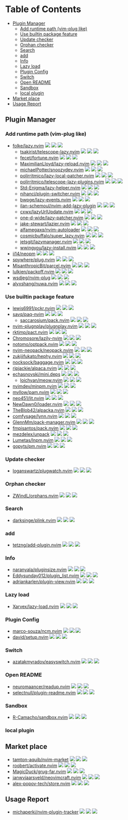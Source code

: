 # Table of Contents

<!-- toc -->

- [Plugin Manager](#plugin-manager)
  - [Add runtime path (vim-plug like)](#add-runtime-path-vim-plug-like)
  - [Use builtin package feature](#use-builtin-package-feature)
  - [Update checker](#update-checker)
  - [Orphan checker](#orphan-checker)
  - [Search](#search)
  - [add](#add)
  - [Info](#info)
  - [Lazy load](#lazy-load)
  - [Plugin Config](#plugin-config)
  - [Switch](#switch)
  - [Open README](#open-readme)
  - [Sandbox](#sandbox)
  - [local plugin](#local-plugin)
- [Market place](#market-place)
- [Usage Report](#usage-report)

<!-- tocstop -->

## Plugin Manager

### Add runtime path (vim-plug like)

- [folke/lazy.nvim](https://github.com/folke/lazy.nvim) ![](https://img.shields.io/github/stars/folke/lazy.nvim) ![](https://img.shields.io/github/last-commit/folke/lazy.nvim) ![](https://img.shields.io/github/commit-activity/y/folke/lazy.nvim)
  - [tsakirist/telescope-lazy.nvim](https://github.com/tsakirist/telescope-lazy.nvim) ![](https://img.shields.io/github/stars/tsakirist/telescope-lazy.nvim) ![](https://img.shields.io/github/last-commit/tsakirist/telescope-lazy.nvim) ![](https://img.shields.io/github/commit-activity/y/tsakirist/telescope-lazy.nvim)
  - [fecet/fortune.nvim](https://github.com/fecet/fortune.nvim) ![](https://img.shields.io/github/stars/fecet/fortune.nvim) ![](https://img.shields.io/github/last-commit/fecet/fortune.nvim) ![](https://img.shields.io/github/commit-activity/y/fecet/fortune.nvim)
  - [MaximilianLloyd/lazy-reload.nvim](https://github.com/MaximilianLloyd/lazy-reload.nvim) ![](https://img.shields.io/github/stars/MaximilianLloyd/lazy-reload.nvim) ![](https://img.shields.io/github/last-commit/MaximilianLloyd/lazy-reload.nvim) ![](https://img.shields.io/github/commit-activity/y/MaximilianLloyd/lazy-reload.nvim)
  - [michaelPotter/snoozydev.nvim](https://github.com/michaelPotter/snoozydev.nvim) ![](https://img.shields.io/github/stars/michaelPotter/snoozydev.nvim) ![](https://img.shields.io/github/last-commit/michaelPotter/snoozydev.nvim) ![](https://img.shields.io/github/commit-activity/y/michaelPotter/snoozydev.nvim)
  - [polirritmico/lazy-local-patcher.nvim](https://github.com/polirritmico/lazy-local-patcher.nvim) ![](https://img.shields.io/github/stars/polirritmico/lazy-local-patcher.nvim) ![](https://img.shields.io/github/last-commit/polirritmico/lazy-local-patcher.nvim) ![](https://img.shields.io/github/commit-activity/y/polirritmico/lazy-local-patcher.nvim)
  - [polirritmico/telescope-lazy-plugins.nvim](https://github.com/polirritmico/telescope-lazy-plugins.nvim) ![](https://img.shields.io/github/stars/polirritmico/telescope-lazy-plugins.nvim) ![](https://img.shields.io/github/last-commit/polirritmico/telescope-lazy-plugins.nvim) ![](https://img.shields.io/github/commit-activity/y/polirritmico/telescope-lazy-plugins.nvim)
  - [Std-Enigma/lazy-helper.nvim](https://github.com/Std-Enigma/lazy-helper.nvim) ![](https://img.shields.io/github/stars/Std-Enigma/lazy-helper.nvim) ![](https://img.shields.io/github/last-commit/Std-Enigma/lazy-helper.nvim) ![](https://img.shields.io/github/commit-activity/y/Std-Enigma/lazy-helper.nvim)
  - [nihancj/plugin-switcher.nvim](https://github.com/nihancj/plugin-switcher.nvim) ![](https://img.shields.io/github/stars/nihancj/plugin-switcher.nvim) ![](https://img.shields.io/github/last-commit/nihancj/plugin-switcher.nvim) ![](https://img.shields.io/github/commit-activity/y/nihancj/plugin-switcher.nvim)
  - [bwpge/lazy-events.nvim](https://github.com/bwpge/lazy-events.nvim) ![](https://img.shields.io/github/stars/bwpge/lazy-events.nvim) ![](https://img.shields.io/github/last-commit/bwpge/lazy-events.nvim) ![](https://img.shields.io/github/commit-activity/y/bwpge/lazy-events.nvim)
  - [ilan-schemoul/nvim-add-lazy-plugin](https://github.com/ilan-schemoul/nvim-add-lazy-plugin) ![](https://img.shields.io/github/stars/ilan-schemoul/nvim-add-lazy-plugin) ![](https://img.shields.io/github/last-commit/ilan-schemoul/nvim-add-lazy-plugin) ![](https://img.shields.io/github/commit-activity/y/ilan-schemoul/nvim-add-lazy-plugin)
  - [cxwx/lazyUrlUpdate.nvim](https://github.com/cxwx/lazyUrlUpdate.nvim) ![](https://img.shields.io/github/stars/cxwx/lazyUrlUpdate.nvim) ![](https://img.shields.io/github/last-commit/cxwx/lazyUrlUpdate.nvim) ![](https://img.shields.io/github/commit-activity/y/cxwx/lazyUrlUpdate.nvim)
  - [one-d-wide/lazy-patcher.nvim](https://github.com/one-d-wide/lazy-patcher.nvim) ![](https://img.shields.io/github/stars/one-d-wide/lazy-patcher.nvim) ![](https://img.shields.io/github/last-commit/one-d-wide/lazy-patcher.nvim) ![](https://img.shields.io/github/commit-activity/y/one-d-wide/lazy-patcher.nvim)
  - [jake-stewart/lazier.nvim](https://github.com/jake-stewart/lazier.nvim) ![](https://img.shields.io/github/stars/jake-stewart/lazier.nvim) ![](https://img.shields.io/github/last-commit/jake-stewart/lazier.nvim) ![](https://img.shields.io/github/commit-activity/y/jake-stewart/lazier.nvim)
  - [alfamegaxq/nvim-autoloader](https://github.com/alfamegaxq/nvim-autoloader) ![](https://img.shields.io/github/stars/alfamegaxq/nvim-autoloader) ![](https://img.shields.io/github/last-commit/alfamegaxq/nvim-autoloader) ![](https://img.shields.io/github/commit-activity/y/alfamegaxq/nvim-autoloader)
  - [cosmicbuffalo/super_lazy.nvim](https://github.com/cosmicbuffalo/super_lazy.nvim) ![](https://img.shields.io/github/stars/cosmicbuffalo/super_lazy.nvim) ![](https://img.shields.io/github/last-commit/cosmicbuffalo/super_lazy.nvim) ![](https://img.shields.io/github/commit-activity/y/cosmicbuffalo/super_lazy.nvim)
  - [jetsgit/lazymanager.nvim](https://github.com/jetsgit/lazymanager.nvim) ![](https://img.shields.io/github/stars/jetsgit/lazymanager.nvim) ![](https://img.shields.io/github/last-commit/jetsgit/lazymanager.nvim) ![](https://img.shields.io/github/commit-activity/y/jetsgit/lazymanager.nvim)
  - [wwingyou/lazy-install.nvim](https://github.com/wwingyou/lazy-install.nvim) ![](https://img.shields.io/github/stars/wwingyou/lazy-install.nvim) ![](https://img.shields.io/github/last-commit/wwingyou/lazy-install.nvim) ![](https://img.shields.io/github/commit-activity/y/wwingyou/lazy-install.nvim)
- [ii14/neopm](https://github.com/ii14/neopm) ![](https://img.shields.io/github/stars/NTBBloodbath/cheovim) ![](https://img.shields.io/github/last-commit/NTBBloodbath/cheovim) ![](https://img.shields.io/github/commit-activity/y/NTBBloodbath/cheovim)
- [spywhere/plug.nvim](https://github.com/spywhere/plug.nvim) ![](https://img.shields.io/github/stars/spywhere/plug.nvim) ![](https://img.shields.io/github/last-commit/spywhere/plug.nvim) ![](https://img.shields.io/github/commit-activity/y/spywhere/plug.nvim)
- [MisanthropicBit/parcel.nvim](https://github.com/MisanthropicBit/parcel.nvim) ![](https://img.shields.io/github/stars/MisanthropicBit/parcel.nvim) ![](https://img.shields.io/github/last-commit/MisanthropicBit/parcel.nvim) ![](https://img.shields.io/github/commit-activity/y/MisanthropicBit/parcel.nvim)
- [lulkien/packoff.nvim](https://github.com/lulkien/packoff.nvim) ![](https://img.shields.io/github/stars/lulkien/packoff.nvim) ![](https://img.shields.io/github/last-commit/lulkien/packoff.nvim) ![](https://img.shields.io/github/commit-activity/y/lulkien/packoff.nvim)
- [wsdjeg/nvim-plug](https://github.com/wsdjeg/nvim-plug) ![](https://img.shields.io/github/stars/wsdjeg/nvim-plug) ![](https://img.shields.io/github/last-commit/wsdjeg/nvim-plug) ![](https://img.shields.io/github/commit-activity/y/wsdjeg/nvim-plug)
- [alyxshang/nuwa.nvim](https://github.com/alyxshang/nuwa.nvim) ![](https://img.shields.io/github/stars/alyxshang/nuwa.nvim) ![](https://img.shields.io/github/last-commit/alyxshang/nuwa.nvim) ![](https://img.shields.io/github/commit-activity/y/alyxshang/nuwa.nvim)

### Use builtin package feature

- [lewis6991/pckr.nvim](https://github.com/lewis6991/pckr.nvim) ![](https://img.shields.io/github/stars/lewis6991/pckr.nvim) ![](https://img.shields.io/github/last-commit/lewis6991/pckr.nvim) ![](https://img.shields.io/github/commit-activity/y/lewis6991/pckr.nvim)
- [savq/paq-nvim](https://github.com/savq/paq-nvim) ![](https://img.shields.io/github/stars/savq/paq-nvim) ![](https://img.shields.io/github/last-commit/savq/paq-nvim) ![](https://img.shields.io/github/commit-activity/y/savq/paq-nvim)
  - [saccarosium/pack.nvim](https://github.com/saccarosium/pack.nvim) ![](https://img.shields.io/github/stars/saccarosium/pack.nvim) ![](https://img.shields.io/github/last-commit/saccarosium/pack.nvim) ![](https://img.shields.io/github/commit-activity/y/saccarosium/pack.nvim)
- [nvim-plugnplay/plugnplay.nvim](https://github.com/nvim-plugnplay/plugnplay.nvim) ![](https://img.shields.io/github/stars/nvim-plugnplay/plugnplay.nvim) ![](https://img.shields.io/github/last-commit/nvim-plugnplay/plugnplay.nvim) ![](https://img.shields.io/github/commit-activity/y/nvim-plugnplay/plugnplay.nvim)
- [rktjmp/pact.nvim](https://github.com/rktjmp/pact.nvim) ![](https://img.shields.io/github/stars/rktjmp/pact.nvim) ![](https://img.shields.io/github/last-commit/rktjmp/pact.nvim) ![](https://img.shields.io/github/commit-activity/y/rktjmp/pact.nvim)
- [Chromosore/lazily-nvim](https://github.com/Chromosore/lazily-nvim) ![](https://img.shields.io/github/stars/Chromosore/lazily-nvim) ![](https://img.shields.io/github/last-commit/Chromosore/lazily-nvim) ![](https://img.shields.io/github/commit-activity/y/Chromosore/lazily-nvim)
- [notomo/optpack.nvim](https://github.com/notomo/optpack.nvim) ![](https://img.shields.io/github/stars/notomo/optpack.nvim) ![](https://img.shields.io/github/last-commit/notomo/optpack.nvim) ![](https://img.shields.io/github/commit-activity/y/notomo/optpack.nvim)
- [nvim-neopack/neopack.nvim](https://github.com/nvim-neopack/neopack.nvim) ![](https://img.shields.io/github/stars/nvim-neopack/neopack.nvim) ![](https://img.shields.io/github/last-commit/nvim-neopack/neopack.nvim) ![](https://img.shields.io/github/commit-activity/y/nvim-neopack/neopack.nvim)
- [zukijifukato/hephy.nvim](https://github.com/zukijifukato/hephy.nvim) ![](https://img.shields.io/github/stars/zukijifukato/hephy.nvim) ![](https://img.shields.io/github/last-commit/zukijifukato/hephy.nvim) ![](https://img.shields.io/github/commit-activity/y/zukijifukato/hephy.nvim)
- [nocksock/baggage.nvim](https://github.com/nocksock/baggage.nvim) ![](https://img.shields.io/github/stars/nocksock/baggage.nvim) ![](https://img.shields.io/github/last-commit/nocksock/baggage.nvim) ![](https://img.shields.io/github/commit-activity/y/nocksock/baggage.nvim)
- [ripjackie/alpaca.nvim](https://github.com/ripjackie/alpaca.nvim) ![](https://img.shields.io/github/stars/ripjackie/alpaca.nvim) ![](https://img.shields.io/github/last-commit/ripjackie/alpaca.nvim) ![](https://img.shields.io/github/commit-activity/y/ripjackie/alpaca.nvim)
- [echasnovski/mini.deps](https://github.com/echasnovski/mini.deps) ![](https://img.shields.io/github/stars/echasnovski/mini.deps) ![](https://img.shields.io/github/last-commit/echasnovski/mini.deps) ![](https://img.shields.io/github/commit-activity/y/echasnovski/mini.deps)
  - [loichyan/meow.nvim](https://github.com/loichyan/meow.nvim) ![](https://img.shields.io/github/stars/loichyan/meow.nvim) ![](https://img.shields.io/github/last-commit/loichyan/meow.nvim) ![](https://img.shields.io/github/commit-activity/y/loichyan/meow.nvim)
- [nvimdev/minpm.nvim](https://github.com/nvimdev/minpm.nvim) ![](https://img.shields.io/github/stars/nvimdev/minpm.nvim) ![](https://img.shields.io/github/last-commit/nvimdev/minpm.nvim) ![](https://img.shields.io/github/commit-activity/y/nvimdev/minpm.nvim)
- [mvllow/pam.nvim](https://github.com/mvllow/pam.nvim) ![](https://img.shields.io/github/stars/mvllow/pam.nvim) ![](https://img.shields.io/github/last-commit/mvllow/pam.nvim) ![](https://img.shields.io/github/commit-activity/y/mvllow/pam.nvim)
- [neo451/lit.nvim](https://github.com/neo451/lit.nvim) ![](https://img.shields.io/github/stars/neo451/lit.nvim) ![](https://img.shields.io/github/last-commit/neo451/lit.nvim) ![](https://img.shields.io/github/commit-activity/y/neo451/lit.nvim)
- [NewDawn0/loader.nvim](https://github.com/NewDawn0/loader.nvim) ![](https://img.shields.io/github/stars/NewDawn0/loader.nvim) ![](https://img.shields.io/github/last-commit/NewDawn0/loader.nvim) ![](https://img.shields.io/github/commit-activity/y/NewDawn0/loader.nvim)
- [TheBlob42/alpacka.nvim](https://github.com/TheBlob42/alpacka.nvim) ![](https://img.shields.io/github/stars/TheBlob42/alpacka.nvim) ![](https://img.shields.io/github/last-commit/TheBlob42/alpacka.nvim) ![](https://img.shields.io/github/commit-activity/y/TheBlob42/alpacka.nvim)
- [comfysage/lynn.nvim](https://github.com/comfysage/lynn.nvim) ![](https://img.shields.io/github/stars/comfysage/lynn.nvim) ![](https://img.shields.io/github/last-commit/comfysage/lynn.nvim) ![](https://img.shields.io/github/commit-activity/y/comfysage/lynn.nvim)
- [GlennMm/pack-manager.nvim](https://github.com/GlennMm/pack-manager.nvim) ![](https://img.shields.io/github/stars/GlennMm/pack-manager.nvim) ![](https://img.shields.io/github/last-commit/GlennMm/pack-manager.nvim) ![](https://img.shields.io/github/commit-activity/y/GlennMm/pack-manager.nvim)
- [fmpisantos/pack.nvim](https://github.com/fmpisantos/pack.nvim) ![](https://img.shields.io/github/stars/fmpisantos/pack.nvim) ![](https://img.shields.io/github/last-commit/fmpisantos/pack.nvim) ![](https://img.shields.io/github/commit-activity/y/fmpisantos/pack.nvim)
- [mezdelex/unpack](https://github.com/mezdelex/unpack) ![](https://img.shields.io/github/stars/mezdelex/unpack) ![](https://img.shields.io/github/last-commit/mezdelex/unpack) ![](https://img.shields.io/github/commit-activity/y/mezdelex/unpack)
- [Lumetas/lnpm.nvim](https://github.com/Lumetas/lnpm.nvim) ![](https://img.shields.io/github/stars/Lumetas/lnpm.nvim) ![](https://img.shields.io/github/last-commit/Lumetas/lnpm.nvim) ![](https://img.shields.io/github/commit-activity/y/Lumetas/lnpm.nvim)
- [gopyts/pm.nvim](https://github.com/gopyts/pm.nvim) ![](https://img.shields.io/github/stars/gopyts/pm.nvim) ![](https://img.shields.io/github/last-commit/gopyts/pm.nvim) ![](https://img.shields.io/github/commit-activity/y/gopyts/pm.nvim)

### Update checker

- [loganswartz/plugwatch.nvim](https://github.com/loganswartz/plugwatch.nvim) ![](https://img.shields.io/github/stars/loganswartz/plugwatch.nvim) ![](https://img.shields.io/github/last-commit/loganswartz/plugwatch.nvim) ![](https://img.shields.io/github/commit-activity/y/loganswartz/plugwatch.nvim)

### Orphan checker

- [ZWindL/orphans.nvim](https://github.com/ZWindL/orphans.nvim) ![](https://img.shields.io/github/stars/ZWindL/orphans.nvim) ![](https://img.shields.io/github/last-commit/ZWindL/orphans.nvim) ![](https://img.shields.io/github/commit-activity/y/ZWindL/orphans.nvim)

### Search

- [darksinge/plink.nvim](https://github.com/darksinge/plink.nvim) ![](https://img.shields.io/github/stars/darksinge/plink.nvim) ![](https://img.shields.io/github/last-commit/darksinge/plink.nvim) ![](https://img.shields.io/github/commit-activity/y/darksinge/plink.nvim)

### add

- [tetzng/add-plugin.nvim](https://github.com/tetzng/add-plugin.nvim) ![](https://img.shields.io/github/stars/tetzng/add-plugin.nvim) ![](https://img.shields.io/github/last-commit/tetzng/add-plugin.nvim) ![](https://img.shields.io/github/commit-activity/y/tetzng/add-plugin.nvim)

### Info

- [naranyala/pluginsize.nvim](https://github.com/naranyala/pluginsize.nvim) ![](https://img.shields.io/github/stars/naranyala/pluginsize.nvim) ![](https://img.shields.io/github/last-commit/naranyala/pluginsize.nvim) ![](https://img.shields.io/github/commit-activity/y/naranyala/pluginsize.nvim)
- [Eddysunday012/plugin_list.nvim](https://github.com/Eddysunday012/plugin_list.nvim) ![](https://img.shields.io/github/stars/Eddysunday012/plugin_list.nvim) ![](https://img.shields.io/github/last-commit/Eddysunday012/plugin_list.nvim) ![](https://img.shields.io/github/commit-activity/y/Eddysunday012/plugin_list.nvim)
- [adriankarlen/plugin-view.nvim](https://github.com/adriankarlen/plugin-view.nvim) ![](https://img.shields.io/github/stars/adriankarlen/plugin-view.nvim) ![](https://img.shields.io/github/last-commit/adriankarlen/plugin-view.nvim) ![](https://img.shields.io/github/commit-activity/y/adriankarlen/plugin-view.nvim)

### Lazy load

- [Xarvex/lazy-load.nvim](https://github.com/Xarvex/lazy-load.nvim) ![](https://img.shields.io/github/stars/Xarvex/lazy-load.nvim) ![](https://img.shields.io/github/last-commit/Xarvex/lazy-load.nvim) ![](https://img.shields.io/github/commit-activity/y/Xarvex/lazy-load.nvim)

### Plugin Config

- [marco-souza/ncm.nvim](https://github.com/marco-souza/ncm.nvim) ![](https://img.shields.io/github/stars/marco-souza/ncm.nvim) ![](https://img.shields.io/github/last-commit/marco-souza/ncm.nvim) ![](https://img.shields.io/github/commit-activity/y/marco-souza/ncm.nvim)
- [david/setup.nvim](https://github.com/david/setup.nvim) ![](https://img.shields.io/github/stars/david/setup.nvim) ![](https://img.shields.io/github/last-commit/david/setup.nvim) ![](https://img.shields.io/github/commit-activity/y/david/setup.nvim)

### Switch

- [azatakmyradov/easyswitch.nvim](https://github.com/azatakmyradov/easyswitch.nvim) ![](https://img.shields.io/github/stars/azatakmyradov/easyswitch.nvim) ![](https://img.shields.io/github/last-commit/azatakmyradov/easyswitch.nvim) ![](https://img.shields.io/github/commit-activity/y/azatakmyradov/easyswitch.nvim)

### Open README

- [neuromaancer/readup.nvim](https://github.com/neuromaancer/readup.nvim) ![](https://img.shields.io/github/stars/neuromaancer/readup.nvim) ![](https://img.shields.io/github/last-commit/neuromaancer/readup.nvim) ![](https://img.shields.io/github/commit-activity/y/neuromaancer/readup.nvim)
- [selectnull/plugin-readme.nvim](https://github.com/selectnull/plugin-readme.nvim) ![](https://img.shields.io/github/stars/selectnull/plugin-readme.nvim) ![](https://img.shields.io/github/last-commit/selectnull/plugin-readme.nvim) ![](https://img.shields.io/github/commit-activity/y/selectnull/plugin-readme.nvim)

### Sandbox

- [R-Camacho/sandbox.nvim](https://github.com/R-Camacho/sandbox.nvim) ![](https://img.shields.io/github/stars/R-Camacho/sandbox.nvim) ![](https://img.shields.io/github/last-commit/R-Camacho/sandbox.nvim) ![](https://img.shields.io/github/commit-activity/y/R-Camacho/sandbox.nvim)

### local plugin

## Market place

- [tamton-aquib/nvim-market](https://github.com/tamton-aquib/nvim-market) ![](https://img.shields.io/github/stars/tamton-aquib/nvim-market) ![](https://img.shields.io/github/last-commit/tamton-aquib/nvim-market) ![](https://img.shields.io/github/commit-activity/y/tamton-aquib/nvim-market)
- [roobert/activate.nvim](https://github.com/roobert/activate.nvim) ![](https://img.shields.io/github/stars/roobert/activate.nvim) ![](https://img.shields.io/github/last-commit/roobert/activate.nvim) ![](https://img.shields.io/github/commit-activity/y/roobert/activate.nvim)
- [MagicDuck/grug-far.nvim](https://github.com/MagicDuck/grug-far.nvim) ![](https://img.shields.io/github/stars/MagicDuck/grug-far.nvim) ![](https://img.shields.io/github/last-commit/MagicDuck/grug-far.nvim) ![](https://img.shields.io/github/commit-activity/y/MagicDuck/grug-far.nvim)
- [janwvjaarsveld/neovimcraft.nvim](https://github.com/janwvjaarsveld/neovimcraft.nvim) ![](https://img.shields.io/github/stars/janwvjaarsveld/neovimcraft.nvim) ![](https://img.shields.io/github/last-commit/janwvjaarsveld/neovimcraft.nvim) ![](https://img.shields.io/github/commit-activity/y/janwvjaarsveld/neovimcraft.nvim)
- [alex-popov-tech/store.nvim](https://github.com/alex-popov-tech/store.nvim) ![](https://img.shields.io/github/stars/alex-popov-tech/store.nvim) ![](https://img.shields.io/github/last-commit/alex-popov-tech/store.nvim) ![](https://img.shields.io/github/commit-activity/y/alex-popov-tech/store.nvim)

## Usage Report

- [michaperki/nvim-plugin-tracker](https://github.com/michaperki/nvim-plugin-tracker) ![](https://img.shields.io/github/stars/michaperki/nvim-plugin-tracker) ![](https://img.shields.io/github/last-commit/michaperki/nvim-plugin-tracker) ![](https://img.shields.io/github/commit-activity/y/michaperki/nvim-plugin-tracker)
